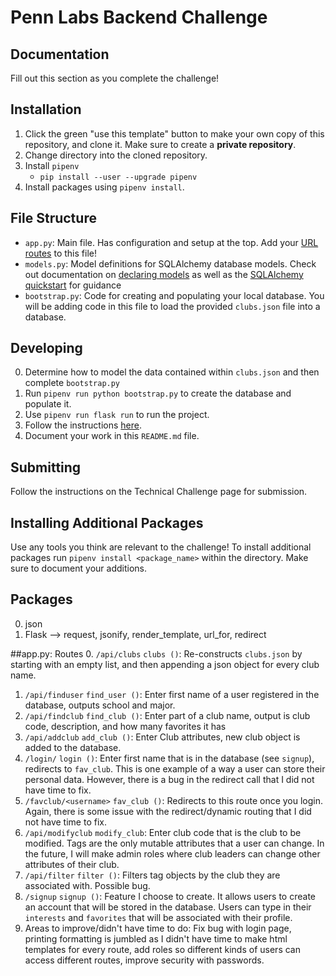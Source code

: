 # Penn Labs Backend Challenge

## Documentation

Fill out this section as you complete the challenge!

## Installation

1. Click the green "use this template" button to make your own copy of this repository, and clone it. Make sure to create a **private repository**.
2. Change directory into the cloned repository.
3. Install `pipenv`
   - `pip install --user --upgrade pipenv`
4. Install packages using `pipenv install`.

## File Structure

- `app.py`: Main file. Has configuration and setup at the top. Add your [URL routes](https://flask.palletsprojects.com/en/1.1.x/quickstart/#routing) to this file!
- `models.py`: Model definitions for SQLAlchemy database models. Check out documentation on [declaring models](https://flask-sqlalchemy.palletsprojects.com/en/2.x/models/) as well as the [SQLAlchemy quickstart](https://flask-sqlalchemy.palletsprojects.com/en/2.x/quickstart/#quickstart) for guidance
- `bootstrap.py`: Code for creating and populating your local database. You will be adding code in this file to load the provided `clubs.json` file into a database.

## Developing

0. Determine how to model the data contained within `clubs.json` and then complete `bootstrap.py`
1. Run `pipenv run python bootstrap.py` to create the database and populate it.
2. Use `pipenv run flask run` to run the project.
3. Follow the instructions [here](https://www.notion.so/pennlabs/Backend-Challenge-Fall-20-31461f3d91ad4f46adb844b1e112b100).
4. Document your work in this `README.md` file.

## Submitting

Follow the instructions on the Technical Challenge page for submission.

## Installing Additional Packages

Use any tools you think are relevant to the challenge! To install additional packages
run `pipenv install <package_name>` within the directory. Make sure to document your additions.

## Packages
0. json
1. Flask --> request, jsonify, render_template, url_for, redirect

##app.py: Routes
0. `/api/clubs` `clubs ()`: Re-constructs `clubs.json` by starting with an empty list, and then appending a json object for every club name. 
1. `/api/finduser` `find_user ()`: Enter first name of a user registered in the database, outputs school and major.
2. `/api/findclub` `find_club ()`: Enter part of a club name, output is club code, description, and how many favorites it has
3. `/api/addclub` `add_club ()`: Enter Club attributes, new club object is added to the database. 
4. `/login/` `login ()`: Enter first name that is in the database (see `signup`), redirects to `fav_club`. This is one example of a way a user can store their personal data. However, there is a bug in the redirect call that I did not have time to fix.
5. `/favclub/<username>` `fav_club ()`: Redirects to this route once you login. Again, there is some issue with the redirect/dynamic routing that I did not have time to fix. 
6. `/api/modifyclub` `modify_club`: Enter club code that is the club to be modified. Tags are the only mutable attributes that a user can change. In the future, I will make admin roles where club leaders can change other attributes of their club.
7. `/api/filter` `filter ()`: Filters tag objects by the club they are associated with. Possible bug.
8. `/signup` `signup ()`: Feature I choose to create. It allows users to create an account that will be stored in the database. Users can type in their `interests` and `favorites` that will be associated with their profile. 
9. Areas to improve/didn't have time to do: Fix bug with login page, printing formatting is jumbled as I didn't have time to make html templates for every route, add roles so different kinds of users can access different routes, improve security with passwords.

